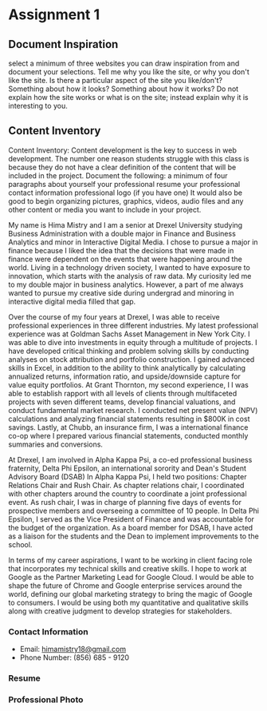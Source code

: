 # Assignment 1 
## Document Inspiration 

select a minimum of three websites you can draw inspiration from and document your selections. Tell me why you like the site, or why you don't like the site. Is there a particular aspect of the site you like/don't? Something about how it looks? Something about how it works? Do not explain how the site works or what is on the site; instead explain why it is interesting to you.










## Content Inventory 

Content Inventory: Content development is the key to success in web development. The number one reason students struggle with this class is because they do not have a clear definition of the content that will be included in the project. Document the following:
a minimum of four paragraphs about yourself
your professional resume
your professional contact information
professional logo (if you have one)
It would also be good to begin organizing pictures, graphics, videos, audio files and any other content or media you want to include in your project.

My name is Hima Mistry and I am a senior at Drexel University studying Business Administration with a double major in Finance and Business Analytics and minor in Interactive Digital Media. I chose to pursue a major in finance because I liked the idea that the decisions that were made in finance were dependent on the events that were happening around the world. Living in a technology driven society, I wanted to have exposure to innovation, which starts with the analysis of raw data. My curiosity led me to my double major in business analytics. However, a part of me always wanted to pursue my creative side during undergrad and minoring in interactive digital media filled that gap. 

Over the course of my four years at Drexel, I was able to receive professional experiences in three different industries. My latest professional experience was at Goldman Sachs Asset Management in New York City. I was able to dive into investments in equity through a multitude of projects. I have developed critical thinking and problem solving skills by conducting analyses on stock attribution and portfolio construction. I gained advanced skills in Excel, in addition to the ability to think analytically by calculating annualized returns, information ratio, and upside/downside capture for value equity portfolios. At Grant Thornton, my second experience, I I was able to establish rapport with all levels of clients through multifaceted projects with seven different teams, develop financial valuations, and conduct fundamental market research. I conducted net present value  (NPV) calculations and analyzing financial statements resulting in $800K in cost savings. Lastly, at Chubb, an insurance firm, I was a international finance co-op where I prepared various financial statements, conducted monthly summaries and conversions. 

At Drexel, I am involved in Alpha Kappa Psi, a co-ed professional business fraternity, Delta Phi Epsilon, an international sorority and Dean's Student Advisory Board (DSAB) In Alpha Kappa Psi, I held two positions: Chapter Relations Chair and Rush Chair. As chapter relations chair, I coordinated with other chapters around the country to coordinate a joint professional event. As rush chair, I was in charge of planning five days of events for prospective members and overseeing a committee of 10 people. In Delta Phi Epsilon, I served as the Vice President of Finance and was accountable for the budget of the organization. As a board member for DSAB, I have acted as a liaison for the students and the Dean to implement improvements to the school. 

In terms of my career aspirations, I want to be working in client facing role that incorporates my technical skills and creative skills. I hope to work at Google as the Partner Marketing Lead for Google Cloud. I would be able to shape the future of Chrome and Google enterprise services around the world, defining our global marketing strategy to bring the magic of Google to consumers. I would be using both my quantitative and qualitative skills along with creative judgment to develop strategies for stakeholders. 

### Contact Information 
- Email: himamistry18@gmail.com 
- Phone Number: (856) 685 - 9120 

### Resume 

### Professional Photo 
